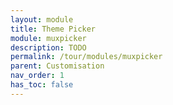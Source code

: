 ```yaml
---
layout: module
title: Theme Picker
module: muxpicker
description: TODO
permalink: /tour/modules/muxpicker
parent: Customisation
nav_order: 1
has_toc: false
---
```

